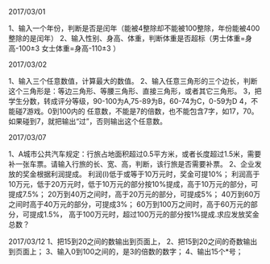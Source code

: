2017/03/01

1、输入一个年份，判断是否是闰年（能被4整除却不能被100整除，年份能被400整除的是闰年）
2、输入性别、身高、体重，判断体重是否超标（男士体重=身高-100±3 女士体重=身高-110±3 ）

2017/03/02

1、输入三个任意数值，计算最大的数值。
2、输入任意三角形的三个边长，判断这个三角形是：等边三角形、等腰三角形、直接三角形，或者其它三角形。
3，把学生分数，转成评分等级，90-100为A,75-89为B，60-74为C，0-59为D
4，不能碰7游戏。0到100内的 任意数，不能是7的倍数，也不能包含7字，如17，70。如果碰到7，就把输出“过”，否则输出这个任意数。

2017/03/07

1、A城市公共汽车规定：行旅占地面积超过0.5平方米，或者长度超过1.5米，需要补一张车票。请输入行旅的长、宽、高，判断，该行旅是否需要补票。
2、企业发放的奖金根据利润提成。
  利润(I)低于或等于10万元时，奖金可提10%；
  利润高于10万元，低于20万元时，低于10万元的部分按10%提成，高于10万元的部分，可提成7.5%；
  20万到40万之间时，高于20万元的部分，可提成5%；
  40万到60万之间时高于40万元的部分，可提成3%；
  60万到100万之间时，高于60万元的部分，可提成1.5%，
  高于100万元时，超过100万元的部分按1%提成.求应发放奖金总数？


2017/03/12
1、把15到20之间的数输出到页面上，
2、把15到20之间的奇数输出到页面上；
3、输入0到100之间的，是3的倍数的数字；
4、输出15个*号；
